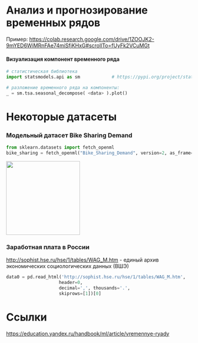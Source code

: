 # Анализ и прогнозирование временных рядов

Пример: https://colab.research.google.com/drive/1ZOOJK2-9mYED6WiMRnFAe74miSfjKHxG#scrollTo=fUyFk2VCuMGt

#### Визуализация компонент временного ряда

```python
# статистическая библиотека 
import statsmodels.api as sm            # https://pypi.org/project/statsmodels/ 

# разложение временного ряда на компоненты: 
_ = sm.tsa.seasonal_decompose( <data> ).plot()
```

# Некоторые датасеты
### Модельный датасет Bike Sharing Demand
```python
from sklearn.datasets import fetch_openml
bike_sharing = fetch_openml("Bike_Sharing_Demand", version=2, as_frame=True) 
```
<img src="https://scikit-learn.org/stable/_images/sphx_glr_plot_cyclical_feature_engineering_001.png" height=200>


### Заработная плата в России
http://sophist.hse.ru/hse/1/tables/WAG_M.htm - единый архив экономических социологических данных (ВШЭ)
```python
data0 = pd.read_html('http://sophist.hse.ru/hse/1/tables/WAG_M.htm',           
                    header=0,
                    decimal=',', thousands='.',                                 # по-умолчанию точки и запятые имеют обратный смысл
                    skiprows=[1])[0]     
```

# Ссылки
https://education.yandex.ru/handbook/ml/article/vremennye-ryady